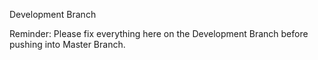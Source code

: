 Development Branch

Reminder:
Please fix everything here on the Development Branch before pushing into Master Branch.
